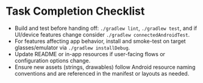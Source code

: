 # Task Completion Checklist
- Build and test before handing off: `./gradlew lint`, `./gradlew test`, and if UI/device features change consider `./gradlew connectedAndroidTest`.
- For features affecting app behavior, install and smoke-test on target glasses/emulator via `./gradlew installDebug`.
- Update README or in-app resources if user-facing flows or configuration options change.
- Ensure new assets (strings, drawables) follow Android resource naming conventions and are referenced in the manifest or layouts as needed.